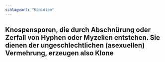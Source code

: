 ```yaml
---
schlagwort: "Konidien"
---
```

Knospensporen, die durch Abschnürung oder Zerfall von Hyphen oder Myzelien entstehen. Sie dienen der ungeschlechtlichen (asexuellen) Vermehrung, erzeugen also Klone
---

